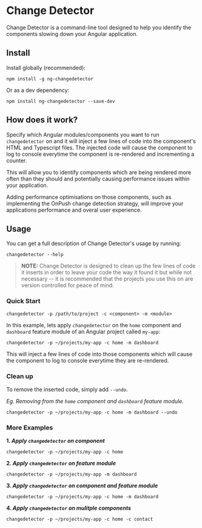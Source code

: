 # Change Detector

Change Detector is a command-line tool designed to help you identify the components slowing down your Angular application.

## Install
Install globally (recommended):
```
npm install -g ng-changedetector
```

Or as a dev dependency:

```
npm install ng-changedetector --save-dev
```


## How does it work?

Specify which Angular modules/components you want to run `changedetector` on and it will inject a few lines of code into the component's HTML and Typescript files. The injected code will cause the component to log to console everytime the component is re-rendered and incrementing a counter.

This will allow you to identify components which are being rendered more often than they should and potentially causing performance issues within your application.

Adding performance optimisations on those components, such as implementing the OnPush change detection strategy, will improve your applications performance and overal user experience. 


## Usage

You can get a full description of Change Detector's usage by running:
```
changedetector --help
```

> **NOTE:**
> Change Detector is designed to clean up the few lines of code it inserts in order to leave your code the way it found it but while not necessary -- it is recommended that the projects you use this on are version controlled for peace of mind.

### Quick Start
```
changedetector -p /path/to/project -c <component> -m <module>
```

In this example, lets apply `changedetector` on the `home` component and `dashboard` feature module of an Angular project called `my-app`:

```
changedetector -p ~/projects/my-app -c home -m dashboard
```

This will inject a few lines of code into those components which will
cause the component to log to console everytime they are re-rendered.

### Clean up

To remove the inserted code, simply add `--undo`.

_Eg. Removing from the `home` component and `dashboard` feature module._
```
changedetector -p ~/projects/my-app -c home -m dashboard --undo
```

### More Examples
**1. _Apply `changedetector` on component_**
```
changedetector -p ~/projects/my-app -c home 
```
**2. _Apply `changedetector` on feature module_**
```
changedetector -p ~/projects/my-app -m dashboard
```
**3. _Apply `changedetector` on component and feature module_**
```
changedetector -p ~/projects/my-app -c home -m dashboard 
```
**4. _Apply `changedetector` on mulitple components_**
```
changedetector -p ~/projects/my-app -c home -c contact 
```